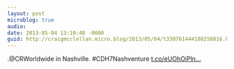 ```yaml
---
layout: post
microblog: true
audio: 
date: 2013-05-04 13:10:48 -0600
guid: http://craigmcclellan.micro.blog/2013/05/04/t330761444180258816.html
---
```

.@CRWorldwide in Nashville. #CDH7Nashventure [t.co/eUOhOiPln...](https://t.co/eUOhOiPlnY)
